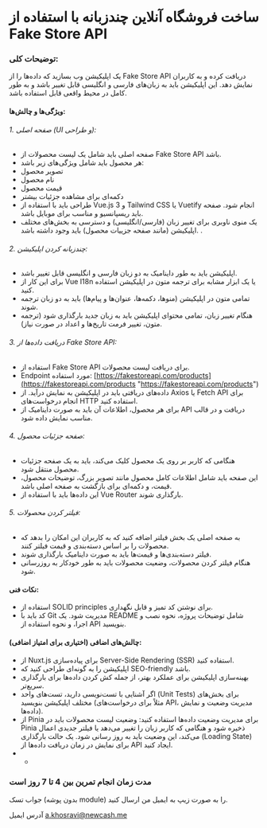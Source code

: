 
# **ساخت فروشگاه آنلاین چندزبانه با استفاده از Fake Store API**

### **توضیحات کلی:**

یک اپلیکیشن وب بسازید که داده‌ها را از Fake Store API دریافت کرده و به کاربران نمایش دهد. این اپلیکیشن باید به زبان‌های فارسی و انگلیسی قابل تغییر باشد و به طور کامل در محیط واقعی قابل استفاده باشد.

#### **ویژگی‌ها و چالش‌ها:**

###### 1. *صفحه اصلی (UI و طراحی):*
-   صفحه اصلی باید شامل یک لیست محصولات از Fake Store API باشد.
-   هر محصول باید شامل ویژگی‌های زیر باشد:
-   تصویر محصول
-   نام محصول
-   قیمت محصول
-   دکمه‌ای برای مشاهده جزئیات بیشتر
-   طراحی باید با استفاده از Vue.js 3 و Tailwind CSS یا Vuetify انجام شود. صفحه باید ریسپانسیو و مناسب برای موبایل باشد.
-   یک منوی ناوبری برای تغییر زبان (فارسی/انگلیسی) و دسترسی به بخش‌های مختلف اپلیکیشن (مانند صفحه جزییات محصول) باید وجود داشته باشد.
.

###### 2. *چندزبانه کردن اپلیکیشن:*

-   اپلیکیشن باید به طور داینامیک به دو زبان فارسی و انگلیسی قابل تغییر باشد.
-   برای این کار از Vue I18n یا یک ابزار مشابه برای ترجمه متون در اپلیکیشن استفاده کنید.
-   تمامی متون در اپلیکیشن (منوها، دکمه‌ها، عنوان‌ها و پیام‌ها) باید به دو زبان ترجمه شوند.
-   هنگام تغییر زبان، تمامی محتوای اپلیکیشن باید به زبان جدید بارگذاری شود (ترجمه متون، تغییر فرمت تاریخ‌ها و اعداد در صورت نیاز).

###### 3. *دریافت داده‌ها از Fake Store API:*

-   استفاده از Fake Store API برای دریافت لیست محصولات.
-   Endpoint مورد استفاده:  [https://fakestoreapi.com/products](https://fakestoreapi.com/products "https://fakestoreapi.com/products")
-   داده‌های دریافتی باید در اپلیکیشن به نمایش درآید. از Axios یا Fetch API برای انجام درخواست‌های HTTP استفاده کنید.
-   برای هر محصول، اطلاعات آن باید به صورت داینامیک از API دریافت و در قالب مناسب نمایش داده شود.

  

###### 4. *صفحه جزئیات محصول:*

-   هنگامی که کاربر بر روی یک محصول کلیک می‌کند، باید به یک صفحه جزئیات محصول منتقل شود.
-   این صفحه باید شامل اطلاعات کامل محصول مانند تصویر بزرگ، توضیحات محصول، قیمت، و دکمه‌ای برای بازگشت به صفحه اصلی باشد.
-   این داده‌ها باید با استفاده از Vue Router بارگذاری شوند.

  

###### 5. *فیلتر کردن محصولات:*

-   به صفحه اصلی یک بخش فیلتر اضافه کنید که به کاربران این امکان را بدهد که محصولات را بر اساس دسته‌بندی و قیمت فیلتر کنند.
-   فیلتر دسته‌بندی‌ها و قیمت‌ها باید به صورت داینامیک بارگذاری شوند.
-   هنگام فیلتر کردن محصولات، وضعیت محصولات باید به طور خودکار به روزرسانی شود.

  

#### **نکات فنی:**

-   استفاده از SOLID principles برای نوشتن کد تمیز و قابل نگهداری.
-   کد باید با Git مدیریت شود. یک README شامل توضیحات پروژه، نحوه نصب و اجرا، و نحوه استفاده از API بنویسید.



#### **چالش‌های اضافی (اختیاری برای امتیاز اضافی):**

-   از Nuxt.js برای پیاده‌سازی Server-Side Rendering (SSR) استفاده کنید.
-   اپلیکیشن را به گونه‌ای طراحی کنید که SEO-friendly باشد.
-   بهینه‌سازی اپلیکیشن برای عملکرد بهتر، از جمله کش کردن داده‌ها برای بارگذاری سریع‌تر.
-   اگر آشنایی با تست‌نویسی دارید، تست‌های واحد (Unit Tests) برای بخش‌های مختلف اپلیکیشن بنویسید (مثلاً برای درخواست‌های API، مدیریت وضعیت و نمایش داده‌ها).
-   از Pinia برای مدیریت وضعیت داده‌ها استفاده کنید:  وضعیت لیست محصولات باید در Pinia ذخیره شود و هنگامی که کاربر زبان را تغییر می‌دهد یا فیلتر جدیدی اعمال می‌کند، این وضعیت باید به روز رسانی شود. یک حالت بارگذاری (Loading State) برای نمایش در زمان دریافت داده‌ها از API ایجاد کنید.
-   - 

### مدت زمان انجام تمرین بین 4 تا 7 روز است
 جواب تسک (بدون پوشه module) را به صورت زیپ به ایمیل من ارسال کنید.

آدرس ایمیل
a.khosravi@newcash.me
